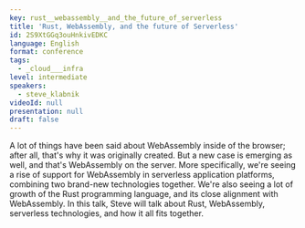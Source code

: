 ```yaml
---
key: rust__webassembly__and_the_future_of_serverless
title: 'Rust, WebAssembly, and the future of Serverless'
id: 2S9XtGGq3ouHnkivEDKC
language: English
format: conference
tags:
  - _cloud___infra
level: intermediate
speakers:
  - steve_klabnik
videoId: null
presentation: null
draft: false
---
```

A lot of things have been said about WebAssembly inside of the
browser; after all, that's why it was originally created. But a new
case is emerging as well, and that's WebAssembly on the server. More
specifically, we're seeing a rise of support for WebAssembly in
serverless application platforms, combining two brand-new technologies
together. We're also seeing a lot of growth of the Rust programming
language, and its close alignment with WebAssembly. In this talk,
Steve will talk about Rust, WebAssembly, serverless technologies, and
how it all fits together.